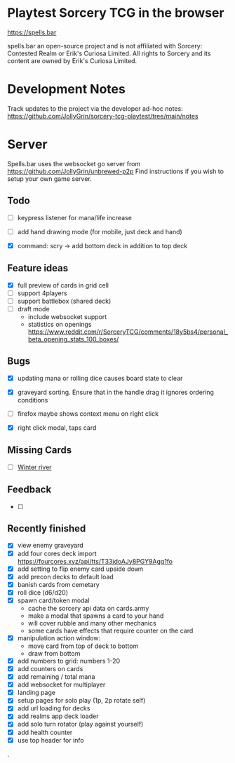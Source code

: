 # Playtest Sorcery TCG in the browser
https://spells.bar

spells.bar an open-source project and is not affiliated with Sorcery: Contested Realm or Erik's Curiosa Limited.
All rights to Sorcery and its content are owned by Erik's Curiosa Limited.

# Development Notes
Track updates to the project via the developer ad-hoc notes: https://github.com/JollyGrin/sorcery-tcg-playtest/tree/main/notes

# Server
Spells.bar uses the websocket go server from https://github.com/JollyGrin/unbrewed-p2p
Find instructions if you wish to setup your own game server.


## Todo 
- [ ] keypress listener for mana/life increase
- [ ] add hand drawing mode (for mobile, just deck and hand)
- [x] command: scry -> add bottom deck in addition to top deck


## Feature ideas
- [x] full preview of cards in grid cell
- [ ] support 4players
- [ ] support battlebox (shared deck)
- [ ] draft mode
    - include websocket support
    - statistics on openings https://www.reddit.com/r/SorceryTCG/comments/18y5bs4/personal_beta_opening_stats_100_boxes/

## Bugs
- [x] updating mana or rolling dice causes board state to clear
- [x] graveyard sorting. Ensure that in the handle drag it ignores ordering conditions
- [ ] firefox maybe shows context menu on right click
- [x] right click modal, taps card


## Missing Cards
- [ ] [Winter river](https://curiosa.io/cards/winter_river)



## Feedback
- [ ] 



## Recently finished
- [x] view enemy graveyard
- [x] add four cores deck import https://fourcores.xyz/api/tts/T33jdoAJy8PGY9Agq1fo
- [x] add setting to flip enemy card upside down
- [x] add precon decks to default load
- [x] banish cards from cemetary
- [x] roll dice (d6/d20)
- [x] spawn card/token modal
    - cache the sorcery api data on cards.army
    - make a modal that spawns a card to your hand
    - will cover rubble and many other mechanics
    - some cards have effects that require counter on the card
- [x] manipulation action window:
    - move card from top of deck to bottom
    - draw from bottom
- [x] add numbers to grid: numbers 1-20
- [x] add counters on cards
- [x] add remaining / total mana
- [x] add websocket for multiplayer
- [x] landing page
- [x] setup pages for solo play (1p, 2p rotate self)
- [x] add url loading for decks
- [x] add realms app deck loader
- [x] add solo turn rotator (play against yourself)
- [x] add health counter
- [x] use top header for info

.

